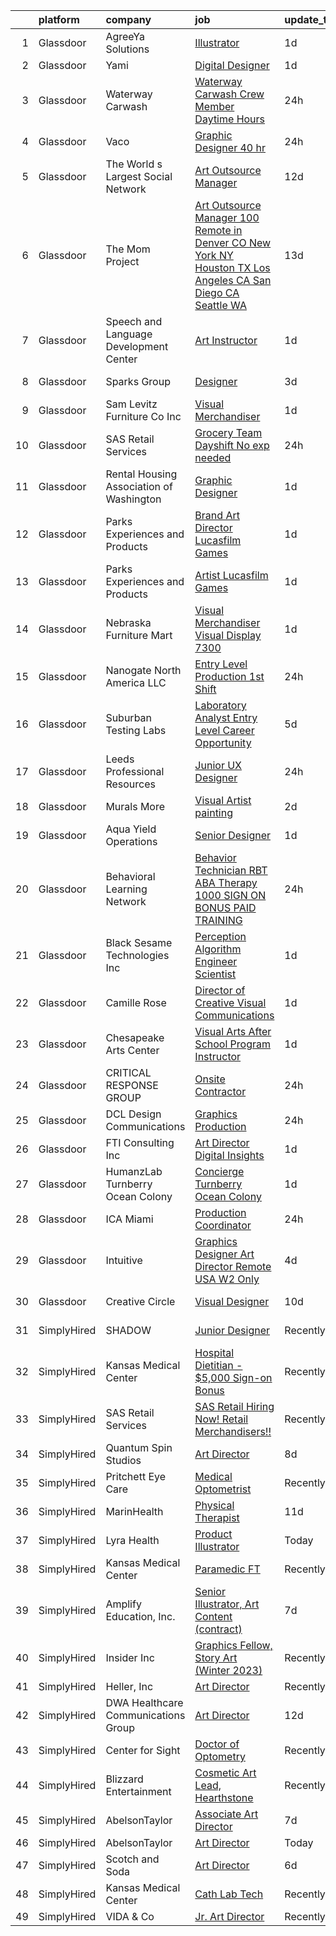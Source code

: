 

|    | platform    | company                                  | job                                                                                                                                                                                                                                                                                                                                                                                                                                                                                                                                                                                                                                                                                                                                                                                                                                                                                                                                                                                                                                                         | update_time   | location              |
|---:|:------------|:-----------------------------------------|:------------------------------------------------------------------------------------------------------------------------------------------------------------------------------------------------------------------------------------------------------------------------------------------------------------------------------------------------------------------------------------------------------------------------------------------------------------------------------------------------------------------------------------------------------------------------------------------------------------------------------------------------------------------------------------------------------------------------------------------------------------------------------------------------------------------------------------------------------------------------------------------------------------------------------------------------------------------------------------------------------------------------------------------------------------|:--------------|:----------------------|
|  1 | Glassdoor   | AgreeYa Solutions                        | [Illustrator](https://www.glassdoor.com/partner/jobListing.htm?pos=102&ao=1110586&s=58&guid=00000183a7002b5a87044b82b2d56899&src=GD_JOB_AD&t=SR&vt=w&ea=1&cs=1_79d4e205&cb=1664954150332&jobListingId=1008180878918&cpc=AC285F3A3ECA6BB0&jrtk=3-0-1gejg0b10jooq801-1gejg0b1jj45p800-e35b6ecd4d529db1--6NYlbfkN0Dwb_YIohz4zuU9-hizYTxpAJ9-qZQvsILXUPhgrrTAx3rzAG8rbA4JEAvZWnQch_oeOaQN4zGa_Gh8Wpg_rAKKACIV8DowmfGH4eZgSeozMs4befvqSwQzGi5F2RGlzAvbLyYtm95W_UKvqTkmp23CJuexJBGYgI5EKJ6qZwKgGvePfa-7W1TkFLEZNrWy8kj9-FnEvHSBvfenanQBFGaQlUjA_0fjP7plIMIMGsBZVlK77zAn7ZyYogMRB9vTmClpbHoLed0mcUwLYkWH6rGjO5LOGX1ZSpC673tEkhqDxQO0wJ4gYhLFnuiKqaga6Qw1Tw1UQvsEWTPohY1Cp-McOIBB07xnCxHJwLKhLuKNaDayD2fb-fyeSfkIivdUxZZCgnZgBYmsdlK4eSvNJhfsyX5Uh4MF0HMPIEBKMlpyKwzAlHfyMk-0NCdWBJLnjWy8R8G36N4o0TR2v2UtNBo1uuRPErEnSE0dlY59HGroonAoTaxVJB3t-H5Ry_7f9zVLTO2cJdBq22BkZB3Eg-mr)                                                                                                                                                                                      | 1d            | Remote                |
|  2 | Glassdoor   | Yami                                     | [Digital Designer](https://www.glassdoor.com/partner/jobListing.htm?pos=105&ao=1110586&s=58&guid=00000183a7002b5a87044b82b2d56899&src=GD_JOB_AD&t=SR&vt=w&ea=1&cs=1_2e6c0e37&cb=1664954150333&jobListingId=1008181019653&cpc=F7A2269C793D5877&jrtk=3-0-1gejg0b10jooq801-1gejg0b1jj45p800-4b7391dd8006dac6--6NYlbfkN0DsBOlmEAMqZtav1V1WKZO3RUElpafjggtWvxyDQ3xFSmyORkCOQyPRy8brDkQF-0tx-M_FaeGFTi5xPkXA6pP_llQ907OambRdmHN7rVS4lqoHDoH3T9hJpxZ4Yo4p270-LHduIFPvCR90ID65X1Ans2reBfMYIPmQhvUzvYw15zuBBZI0Kx1zAKTlY_5ChHyHPiww0muZb8xoY4esqxjM_onYds8FpVhdz1Vk8E9qsED2L6dCic6ydUJm6xzyb2dYaZZRnSKXAL4lIq2EjNOY5MKmR91J5SY7JoTdh_hCOXxKSWQc-KQXrzVr7nd1S5yUfZ5bDfc7uAuQfxykEvcgAZTq9Ggu51EGDyniq2GzJ8jYv3IeRBLAGWNchKok4rrBSikdZaZQqs8AA57YWz8lNVP8dVzhl4NcqKsWzmdEnVbKa68SVrPEgWw5iVBdGcQoC9oy7uRv9Juic1xjiY0tLVjnqD9ipNOUbSRzD3ZhI5RolrQksDjlUOV3I4MflLY%3D)                                                                                                                                                                                                   | 1d            | Brea, CA              |
|  3 | Glassdoor   | Waterway Carwash                         | [Waterway Carwash Crew Member  Daytime Hours ](https://www.glassdoor.com/partner/jobListing.htm?pos=108&ao=1110586&s=58&guid=00000183a7002b5a87044b82b2d56899&src=GD_JOB_AD&t=SR&vt=w&cs=1_85167613&cb=1664954150333&jobListingId=1008183745578&cpc=967BF0C4231BAF98&jrtk=3-0-1gejg0b10jooq801-1gejg0b1jj45p800-bb618072a759926f--6NYlbfkN0D8O-H_wUvDZzcT664clKWU_YBfYT-A9tKBwOCfBRnV__pX4_3soIAvnrjw08rD95XGY5E_lkz4UE1ad343ETC04b_BpXOtm0luB6fYqOyhUiPWXfPpSpLZ1KW7AXmkUQmAAemu96ah_bRELz_QT-LpsNrih_kk8pb-nDJYUCSqn9PA-cpN4i0GyfKk8M_PE98vafelXTaIGISVMMznM0jU5ePG7pNrXdSAOsreR8RgTrj3cFa0LBPim_PPRBxkUAglgWqvDLO3d20adHFDP0y60REtPYD5iByAxoArUIaMDxa5rdhflYPdEksCfhRenaKrJ7dWllNcfc2fUUg7Y9D7Ymp1CVXhloYh0fBOuYQ8wQwCfct6JKKu5z3BXzlJMe_pJDKsepLsu6OVWP_cfabHUqopGpSA_pJy32GhRjxwh7yM94gD2mL67ZD_t32KBrhQseAJTAs4n8hJdSKcaxoB6oh69oUqJlI%3D)                                                                                                                                                                                                            | 24h           | Northbrook, IL        |
|  4 | Glassdoor   | Vaco                                     | [Graphic Designer    40 hr ](https://www.glassdoor.com/partner/jobListing.htm?pos=130&ao=1110586&s=58&guid=00000183a7002b5a87044b82b2d56899&src=GD_JOB_AD&t=SR&vt=w&ea=1&cs=1_3bbc0900&cb=1664954150336&jobListingId=1008184066033&cpc=2CAED5C921A5F994&jrtk=3-0-1gejg0b10jooq801-1gejg0b1jj45p800-4af192ab81035207--6NYlbfkN0D_sybMACCpf9B-677oK5j6rPldVB6BlrVvFjO_o-GJZbzuF-qh4PxErFUqfUsv_6sVlvjtaYjoM6l2n7IsqygOB3r4uIpHt4O_UUVL1gpZ0LbgewzWFKJkj95HZaMhPdIedNu4t4SZvdjeCNlII-8wAjNHL2aFAz-JNdCFENFHEtwGSXa6_-zDgr3lBCXBCmGXQ3xLai7fkP0eXs7rFNoDNElO-Avt11WOD3oQBJu8IDnn2FWFSIrEtRNSzRRRLJcw7Vs0jv1hXcLcb6jWc0n2aWzn8dtV9XiWp-3f1VpqB8p2yoCTu4-Ekn_mQNBqIZpjOjCJZcVbuf4q5vMyp7_Sqonm9jeutJdB5cngKVns5Jx0uznffwUeHg5xcyB6x_nqeDV7RGZjj-OwsiY3nS9SOcW459nl7fQPw5Sn1X0sKHd8P47evVKkrIDGyjpatUUHWYqHk1UhIZmhJ_F59jrCGFcRRkY8frBol3aaXSgN0uXaEVnkVj4C1bgztwhf4IT1R13CegeDtyGdNadz_QoDxeFJB0j_kaw%3D)                                                                                                                                                         | 24h           | Dallas, TX            |
|  5 | Glassdoor   | The World s Largest Social Network       | [Art Outsource Manager](https://www.glassdoor.com/partner/jobListing.htm?pos=127&ao=1110586&s=58&guid=00000183a7002b5a87044b82b2d56899&src=GD_JOB_AD&t=SR&vt=w&ea=1&cs=1_101cd8fe&cb=1664954150336&jobListingId=1008157140311&cpc=3DB599BF2F4828F0&jrtk=3-0-1gejg0b10jooq801-1gejg0b1jj45p800-d03e199d145ad8b9--6NYlbfkN0DSgjPPcnEdvoK3uuxfISLALE6pB1FR7YSHOr_tSg5_QGIhoz_2VqUepdcKLBLI_zQiFb7Mv6_CEXorL3oFQhDVDWAiDZ-QImHVQTH0DVLl7qBju1ZJcfrr4Q-ATWVLdcBp1IHQAM1TQF2-HvBTWe7aYsFgLSEzseCzxKYWorXkufDCnvkavWD4WggHMLdTphyjAQjP-JSxNA4sifE3tq3wX6Ye12EDwXWAP4m6jiLqgIq9NtWF7OGSFH8RASAUQb6MmAXNU4lSiNIEdhAIE7uvbTZbLrNsc97ep_3ZMcES08zIzpU-wNWHaphWGH51g0cEd5kp4W7PZwXJbKPL-R__WHpCm54h-8QjEymBBKsNr7AThiYQDQzWq1Yijc1yl6Q-UlLFwialFBFB0-rutG6NTJEW6FEMICyY9V2ADFxWOq67NpiT3JBUoMj9r7Zo-nqI9hkO-iPgofHpbNf7etVstq914lWqmzLpjv-w-9sVSvdnATX9EXew6OoczXqQZrBV84xcRPF3492zwa0eFX9oJ-RFGUxd8ElTn-8seZkWFDvYFKoGcqFwzXYRWoJI2AXD14Mde2AzTTvJUr3YjJIp)                                                                                                            | 12d           | Los Angeles, CA       |
|  6 | Glassdoor   | The Mom Project                          | [Art Outsource Manager  100  Remote in Denver  CO  New York  NY  Houston  TX  Los Angeles  CA  San Diego  CA  Seattle  WA ](https://www.glassdoor.com/partner/jobListing.htm?pos=128&ao=1110586&s=58&guid=00000183a7002b5a87044b82b2d56899&src=GD_JOB_AD&t=SR&vt=w&cs=1_000d1d70&cb=1664954150336&jobListingId=1008154759961&cpc=155EB9D5185558AF&jrtk=3-0-1gejg0b10jooq801-1gejg0b1jj45p800-e6e668318fabcc62--6NYlbfkN0BDp_epf89aHDQhKpPegNJQ_ldQpEFZQsM9OcONMGxWx6pU56EKHF58QjVdAUvn2gWaJVqLoqMAP-x7yZwQD0nvns7KQSTJsTRj3Fv3UXm4Dl5XgqPlMHoWTtPYxfF67VMlZBjD5D1Gzr7VgnP7nreiJfRBHSViD-9GBHyB2r03knENyywlXn3hD43qLUwKhtE9SQu99sNFGkLbH7DWnDFUoCiXIvXkOi-xmR_kj2AEThYvjsZuH_-83L4bJWHnSN6X_WwI8HzOnGtV58CCh9afufkHM3ZnvGGmP9YxFzEktMdzD1nArVbVB6VLrR3OghhGHcBOxh6GS57wcO0w7x7JonFYnxE2yh2hZel2YIuvIpZqqyE0sOc-u25UjGv84nMjG7qbioZr3xE4KoeKcyXZNFobN1AaoGsldevVt6XxX2yelzpBY189fdjEt1R93G14zxURZ6xrHerExku5qNawmrCWfT6B3-oa0DgBeHwAuhOdMQO5IiJKgWQTxjp5BbmigxAZ3agO2HB5AY0H7SGoux65Vt0NMNxZLlW65AtiDTNIXk1tr3ka6AaTil0iwc1gm9qRoFKUkcDpUQ1jf2oa)             | 13d           | Seattle, WA           |
|  7 | Glassdoor   | Speech and Language Development Center   | [Art Instructor](https://www.glassdoor.com/partner/jobListing.htm?pos=107&ao=1110586&s=58&guid=00000183a7002b5a87044b82b2d56899&src=GD_JOB_AD&t=SR&vt=w&ea=1&cs=1_251430a4&cb=1664954150334&jobListingId=1008180928877&cpc=280AB1FAEDD8D536&jrtk=3-0-1gejg0b10jooq801-1gejg0b1jj45p800-2538dcd72cf4d6f4--6NYlbfkN0B_k-5zkCNvpKBluc6RKsa9VuwFrEzx0DAfA9Fze4pAIpzMpCGQBX_xkN_o_FSFaZEV1A5BBp0G_QLdWE8jWnslSs-qeblDg8iesHDzbZwvcYtTIduI5VGeaOrrogmORYurXMpwrcfl8qwaCd42rCxMSfD1DqA-t3DAMjtnG30yDTb--iR0XbmvLSoxF16UsJe4xz77wVhIM4C_aR5X_fIoHil7thpKXWLhDCKYLVhJA326gIVBPhXHIIviYyuTwgvkVttGVfxg5_204rmLUG5xM8_8bNCmBh_TRp8SX2cls4z-kSV9y7-tfOwXULQX6QgAs-UHGyqcSpFFU90SNJwzc1wdv-ZQP83Otk-3C9CFainCcji_Ix7iY_6RYN3DdXLcYOaR30rkV0Bnj3u28ZZRQ_mGCTNbI5tipw4mkgLOd2iTMnhzagAopyztjLYO51HyPaFsT1XPJDG-swee1hzbXu3jSpR-8C12VwqACNUA8Z1YO5adCh11cOTHCKrmLq4HkG_g2Qhwlw%3D%3D)                                                                                                                                                                                       | 1d            | Buena Park, CA        |
|  8 | Glassdoor   | Sparks Group                             | [Designer](https://www.glassdoor.com/partner/jobListing.htm?pos=129&ao=1110586&s=58&guid=00000183a7002b5a87044b82b2d56899&src=GD_JOB_AD&t=SR&vt=w&cs=1_5e5e1019&cb=1664954150336&jobListingId=1008176700829&cpc=3BA4CE39D5B5DEF5&jrtk=3-0-1gejg0b10jooq801-1gejg0b1jj45p800-2a328a2bc1d15114--6NYlbfkN0CVbIAoVGlVV0muHIzlWY31dYj5hrVkKa7qBWZ-hZn3g-zWnitpxah_RyLopvrEJPIrvXg-hEI1BGg7zg6I19nBs_lmMTdDDuQXfmt-Bmx99Zlzdv54l377MfIdp_I5pPHVDhQCRK9l7PJklK6NnwPNdLBS49_CKV4kWm_Zu31Q30jtx5WQZSmOX_A18ZSJlZb8Blkla247oDjuMU70VtWOvda0rZpDcuy9dhKJgpftfjbWqz6EfbD_a3N8k0HKKu8cElGKMaOlc4Iu6KIeAqutJdfB0s7jshBsUaUEpncog-o-7irvhsV1s5acM29FKGiUs4MrdnbgY7zMt54sKmzPjvgXWfJSmotsd86ApQSfaYNj61jTGKvWq9FxcoI91LdlmTHauYNvm7qFFv8s9qZAUfMe2FSlZMSFDdhkke-Wde9BNWKgVgJB7ZNXoTo2b54F4l2fAxwQDaECNChV0TxlvZ6pFw_x2mSvZbAFiYgOZlowSUACuckpqnEVs_D621I%3D)                                                                                                                                                                                                                | 3d            | Rockville, MD         |
|  9 | Glassdoor   | Sam Levitz Furniture Co   Inc            | [Visual Merchandiser](https://www.glassdoor.com/partner/jobListing.htm?pos=116&ao=1110586&s=58&guid=00000183a7002b5a87044b82b2d56899&src=GD_JOB_AD&t=SR&vt=w&ea=1&cs=1_675af2e2&cb=1664954150335&jobListingId=1008181198481&cpc=853DEF62E69EE75B&jrtk=3-0-1gejg0b10jooq801-1gejg0b1jj45p800-e06fe724596d3f65--6NYlbfkN0BfmdHG5iBO9177j2SqqLcAKdw40dwpJF-wOSher6MzB5H17Jjdyf_ABUNJuuXX5x_DxALN24EHhZIavY1HDfTGHY8GNDkFGe-Uw0K4T3DyIOnL-cO2UuPjge3ydjHQu9bhGqH3IetfO8t0sRKLyAAKkhU9pZ7UxZz6BD0KlnSlnMR2WwXVgdEUND4ilwrOE7GITzOi7QGeGbBAPZvlDy9JqIxt3p8_LQC7MAoWAyXvcZqIAkYJPjwxpjsp6R_8GjMG2D2n6qI_Z-L_7KmouT_kMNzj60-_5DWNoEbCLH6VD3QOTGD-XCtP2kljsEV4-kQ6wweKfqSojuw1oN2nIIkvWB78TD5js-O6NC7y2ivKhjl7M_ictm_up_AeEuDmdVAw1zHzZLSsNvL4e9v6JgB8IPmWBRYu1aKd1BB-n2FNBEgVEij-CGqM0btPsNAgLqMMGa6eUV4RlaRGxk6QZ0aQl7Nlrif5NETF2I8GQ7NtPIaJ2SlOGdBwbTrXcD2OLG68-vblaZ27xu8C-VPBgtp3)                                                                                                                                                                              | 1d            | Tucson, AZ            |
| 10 | Glassdoor   | SAS Retail Services                      | [Grocery Team   Dayshift   No exp needed ](https://www.glassdoor.com/partner/jobListing.htm?pos=117&ao=1110586&s=58&guid=00000183a7002b5a87044b82b2d56899&src=GD_JOB_AD&t=SR&vt=w&ea=1&cs=1_d9d2cd43&cb=1664954150335&jobListingId=1008183287796&cpc=5FEB1BEB8E14EF52&jrtk=3-0-1gejg0b10jooq801-1gejg0b1jj45p800-6d1e282242e39f5d--6NYlbfkN0CQzBVlL-_S2-4_8H9JZKVxYwIQBEeV1NOJ5l8B7VNgi-koBXaJvYecDTXJLDYToO2uCVtQQyyiWbrV1Ssk75KJCqKIlsfrr2zTFu7SbvBrjwKiUSfpAhWlsu9Tm6WB84_71VbLSnk1rZjd5M3yZmBsY-Dn9T2qjnu3ZscUqh0xpLu1xkcQ7IqSM_stKDicASNjFO3mKxX9v7V5CteI84Y6PtB10dZdplaNOm0T1lQGuD0HfEu3ESTxu_sndXeb3rrJgs6RkAZmJbTeW3FZx4DEAC7VY-0MXpfA4db4uAih2Onm09QjPJW4r8MyLlG3JGuNd8dIynwJJiDeSB79ZVXtzViwk-To4tBT381OZVztA2FNIu4dqvDMxT_DCgsGsRtEo84AkEno9NpsSsQZwq-PqeW6LPSdFgSNW-quPlF3Bi3csWOGPyvufG1hCg-w4lOXrRCamYaqiTzywheMsqLkAjD5Rwfxqbjaa3jqwNzHh9S8B5nY3jx0N3Bck7FQjb1F_0D2ifqvXw%3D%3D)                                                                                                                                                             | 24h           | Anchorage, AK         |
| 11 | Glassdoor   | Rental Housing Association of Washington | [Graphic Designer](https://www.glassdoor.com/partner/jobListing.htm?pos=120&ao=1110586&s=58&guid=00000183a7002b5a87044b82b2d56899&src=GD_JOB_AD&t=SR&vt=w&ea=1&cs=1_cf2f6ba0&cb=1664954150335&jobListingId=1008181648619&cpc=D69957E0862862E0&jrtk=3-0-1gejg0b10jooq801-1gejg0b1jj45p800-8c68881bf004abf2--6NYlbfkN0ATuzukLZvOA7Cxi5gGVTPK8s05ijijAIGQnHXs5Od0X7dJhkhquRt_3fZF5olvIKB0rAZzKK4aXdvC4AXgjBQS4J4Y6n5mMtCqKaxMVRVRYm5rfr-L3QXTFlg1UKQ4dZpg865y5t_WtM0fDx829Wsuo8abBLp8DC_0S_oh2_gd_Sr-1vXR9b_stqne3ZnPXfnHdN0OOeKkpXAP0GQGO7lts4N3VyZN-d_1jv_FKJJ9th4QAxWrSJ9hAbiz0TL2y_4Kcb_D9vHriqCFO5QfOO87bFGlr7CRU71bOPjijwHSgqAV6hx-a8DrZK772mo1fJxi9y_onbFTwETZ7sLItEmItDVC4Vr6Iz1xRczW9r9FzxXNUhTPhGeu9bHv0-xDYgrlQ3EsQbPBJxvutXi3Ed4R0yRKlp0_4PbEdnQLX4lTE9tTpcQZiluhjKhN04hDWbgYQrS854O3EGAQ8pFvxh0cnrygQM_JFvP2DE-UrxqRjCA8vqDwsKHFvijH0UobNpQ%3D)                                                                                                                                                                                                   | 1d            | Seattle, WA           |
| 12 | Glassdoor   | Parks  Experiences and Products          | [Brand Art Director   Lucasfilm Games](https://www.glassdoor.com/partner/jobListing.htm?pos=122&ao=1110586&s=58&guid=00000183a7002b5a87044b82b2d56899&src=GD_JOB_AD&t=SR&vt=w&cs=1_0d74d623&cb=1664954150335&jobListingId=1008180960629&cpc=6FC5BA77C9A4CD78&jrtk=3-0-1gejg0b10jooq801-1gejg0b1jj45p800-94210b0176ea65ea--6NYlbfkN0DAFTyt7pbDCC2JPO79CSdi1dIb81yjczP5qsKcZIxgiYm3-7g-689UDqHItQTwke_FOC78hZzTQ49SC95FYyhy3YujIzfh6zMUg6uPLjEKLKRt3JCI4_VhaAFKjbF_XadHp_UL-Er60i_98fWCQYXbN-sXvcqVWn-W6LkNcwdsZnJUfK0Vc05tEvMrQJ23Z8nHomPp29WvXLOwkMyZAeLxT1gPAzQIJod64NgLDjK8ub-N-NMzcAyc1PO-7n1RKY4P9OyNzuDwL_hjsy1zhxvvMIMQRxe_CDlogk1SX-PTFln9HEwUgId5dmQPLMzlxKXUb6emYhynA95jstnY7Mmp_KO2Q5DRrr4nLcfa-FocWT6dx_Na_HRReB_KgEbwZ0F-jB-mjrXb21iINqqWATWcf0CJEHVLgTc-RzApzv_WQ-EgQE4ebc44N0E6QJUgZz8%3D)                                                                                                                                                                                                                                                    | 1d            | San Francisco, CA     |
| 13 | Glassdoor   | Parks  Experiences and Products          | [Artist   Lucasfilm Games](https://www.glassdoor.com/partner/jobListing.htm?pos=113&ao=1110586&s=58&guid=00000183a7002b5a87044b82b2d56899&src=GD_JOB_AD&t=SR&vt=w&cs=1_3cb02f01&cb=1664954150334&jobListingId=1008180960646&cpc=B076152010A3B66C&jrtk=3-0-1gejg0b10jooq801-1gejg0b1jj45p800-e11f1ed30fb44ca6--6NYlbfkN0DAFTyt7pbDCC2JPO79CSdi1dIb81yjczP5qsKcZIxgiYm3-7g-689UDqHItQTwke_FOC78hZzTQ3eLrsOOlyjEf2KPkrAMz9zrpXRW3JmALDi775DbfbPlX-_b8NEx1nApjQM3timl_y6T4wQJpLNg1oDKKHL2y_9RiB6gOSqcqN8C3IDTXsY2FjXZtKCadZcpy5WqJ4kNFjlCNtc9BNXznlwz2qL15ioSu_58rO0bULWpUmSkdmEsH3_NKYQEiZwsXkIs2NHIXO5zK9CHGd_En-6SV1ZG9t4WYdN4i8LU3bRojg_7Xpy1rxMfpvUiVDFmtq13VfMPSn1i-Ihy5vWfS5bF5XT5TA11BLJUb9fxccU2uUEdHuuMkRntBOLfvqxMgZ8A_nWLADR7uVQMxSUU6YCxwYYS7-ASsjcX-qISmjOinmH3pidAuODfSbH_1eI%3D)                                                                                                                                                                                                                                                                | 1d            | San Francisco, CA     |
| 14 | Glassdoor   | Nebraska Furniture Mart                  | [Visual Merchandiser   Visual Display 7300](https://www.glassdoor.com/partner/jobListing.htm?pos=110&ao=1110586&s=58&guid=00000183a7002b5a87044b82b2d56899&src=GD_JOB_AD&t=SR&vt=w&cs=1_773dafab&cb=1664954150334&jobListingId=1008181761736&cpc=C19BE7EA145E205E&jrtk=3-0-1gejg0b10jooq801-1gejg0b1jj45p800-d153a7cfe9e838d3--6NYlbfkN0Bx2LbAMGaa1rfOK_nDgFH7iPSITMHVlgswTeCEeQLKjCuu1dnVq54j81YJZ91nc3KiPxUG4F3hB3TVGpGTdXPyZe7cS9nvvXXOu7Qs3l5UdNuOHlwJoOeAPD8cK5V_TiDtocvCxpwcVcOf9sjgH6qHplHnz1SFCE756VBF71x3f083dD4XME76MvlyKywY9FZuDerj0CGzVzmGHZoZ9embHn1d3_i3SEIy-7X_1wMU2QA0VLPYN07rmp-aCoFRUVGjLgOVjk-9Jl9yOSra2f4bMtdXYYHii6mPmI4w2ZIudIl2o_p4hPBfFXJm0Vw0QvbZlJ9UoIju968IMrRzW6-rJ4r9Z_r_bMs_J7-GNRt6IVtTX4aCJQX0gVMiborbaLAEzqwZA_Hy2ghomG6RWGZLeLQ8Nf0VTiQxTL6kKNfaEVx9aMhAk4SuLjZI5tgogutu8tAtW4CJp1DKdPmHvzeQxN5n0tSkXc1YkDcfLrHwDwS7QL8Q4-avSHLDxdhFJ0n7gd_cmBvPU65JD4014lo7umLCTjslBve7rElemHJEJGI2RYM4p0AXCx8zxQk4JaUfOlk_Eicl-3FPpwj2622gLxU-yxG_2_7st53HRmQ127fKLqMnDGMr7ezR-GSjjLUK0Pd6sHmdZ0Xb_KhAK5bJtCtP6dL5zE5Cw2sverr6ag%3D%3D) | 1d            | The Colony, TX        |
| 15 | Glassdoor   | Nanogate North America LLC               | [Entry Level Production   1st Shift](https://www.glassdoor.com/partner/jobListing.htm?pos=115&ao=1110586&s=58&guid=00000183a7002b5a87044b82b2d56899&src=GD_JOB_AD&t=SR&vt=w&ea=1&cs=1_f6dd8b25&cb=1664954150335&jobListingId=1008183356145&cpc=9FFE37255B2C047E&jrtk=3-0-1gejg0b10jooq801-1gejg0b1jj45p800-286c91b2cf5ae9b9--6NYlbfkN0BwIMsM1NEqR2DyhFV6540jt-sq14jq8YHnYvzZWPBA2nh6zoLCHsLRsOBY73WU3ToURWknJxaKSqQqeKmcEpF4wmphhYxZNxZ1ZvoWrOyPF98CAA5GgwjugOW3QQgkDU59sRsXmkbeO4gcBibStrmHeDVUGM7S7CeZdr96oE5iapmJNy95r_ctP1jV_pfNGsk3nNFx-mzm9-dnLH133BCXBibfBNsRlIf53O9lPvNcWhKg6YY7dToA2TMYIV7Rn_BJWmabTAlhiF6TLFxzjRvr0FD0hJVTLNNkEV1BsNXbpbYXJS9Xdw_KgXsjMdpt6UshPXUBHiSYRb80hSxfU-m33RuznkOeciHPJnYQ2RAeZ2QnBBXp7KmKdkZQwaxl-bwaKLTe5sa4JA5rU1QczkHKZKphid0VDO44qe9fRSQH8gNrZAhkgRY8QXoGEpznQECIZoBbhewHyHs5WbD0fwRwH4y4Zynn-oh2eA0s_esspYABbV2loqgZC2vEzUljfF8iGj23ZL-Uo1UOJXynoQPt)                                                                                                                                                               | 24h           | Mansfield, OH         |
| 16 | Glassdoor   | Suburban Testing Labs                    | [Laboratory Analyst   Entry Level Career Opportunity](https://www.glassdoor.com/partner/jobListing.htm?pos=126&ao=1110586&s=58&guid=00000183a7002b5a87044b82b2d56899&src=GD_JOB_AD&t=SR&vt=w&ea=1&cs=1_383a396f&cb=1664954150336&jobListingId=1008171676252&cpc=2CAED5C921A5F994&jrtk=3-0-1gejg0b10jooq801-1gejg0b1jj45p800-f2d3a2ca1faafd3d--6NYlbfkN0DQa2iCKBEcekKxZTp8N_rFTEuIwXPO289O3Mn1_mh83UDSW49dBo4ktwilqIkGbi5SexWnBsUobVCFa0Z8o8_6fNLYJJq1bTZ031kG0Wu9hYD7z9SQTsTZf8mRO34VhkcR8pXOex2QN5Ild1NYd_52EjwXGnYA-Qc9e0xePAoLJiYPlTjWvIbGV_Q6eF6uPYRrQ2BUVZJTWZQ36mlbSum-iKg15_VY2U3mVymL9b-gPMVoRHV6rZSmaFLq42Xplu-h5llCQJqZepNd8bNJehNHo9CEt9N85BOnTyKglgCWz6kExKedcYGVs94dDE9DhYTAM7WDfe9lWUlnN_2c9cD69SuJbpp_BuXxh2Z7fbwpoOMk_pbOM9PUCD-D0OYdHnYMFxpJyWEtol8Rgn8IL0E0cwa_bWftTS-eStmweFSk2oZGAr2c0uWtSmSkT-DR8fItm4cwYr7dXswRZxXLai8Skhxp9hzOvJQwSwTx8cdBjciHPocrZY_TlazaHrR4ZF4p0jcdM4jf4YaM446UVfYKHxm001V1ie4Fo-DHZssCvA%3D%3D)                                                                                                                  | 5d            | Reading, PA           |
| 17 | Glassdoor   | Leeds Professional Resources             | [Junior UX Designer](https://www.glassdoor.com/partner/jobListing.htm?pos=111&ao=1110586&s=58&guid=00000183a7002b5a87044b82b2d56899&src=GD_JOB_AD&t=SR&vt=w&ea=1&cs=1_16004e07&cb=1664954150334&jobListingId=1008183368915&cpc=C891152315FA1AD8&jrtk=3-0-1gejg0b10jooq801-1gejg0b1jj45p800-0564f487d94262f5--6NYlbfkN0CLOCZTCChuiihVjlIkYrxs7DSyKBCTKtCFQmuoXzF4l_jhy5rhXOPYk9JiMIL8flmTacUQGa091zqZXcWus9YjZArZ-VRnM6d8VPkLX-nbux_QrsG8QHKa0wFoptSDh-r_Xvp6UnrPgUHn1JQxxkByWq-DRmPtp6PSUFx03KiRkL736groec_8gW_39cHV-fw_HXo1M82-L0FNTVwo73XDwYI1_1fI16w58_uHT2B_gdenFb6XoK5qFmwHPhhAoG7o7JrgtRNX1cR2p8u_Ll5y0tvCjNnwwbpLT72WCQfbho2uXrg3yFRejEaPXZrhsbfv5J2gVdtURRf2872YcEVZ0JnNZs8dOHXDng_eA3-F-zYuH3g-X0Nru36GzIUUTNsZ3VYUAmKZiqYDjA5anySoa2m3U3OaSkNA0qeo1Ar_vizkgtxNwtmeXBJ9HrX-HXwEEAsm6yX0goGzVP_1dNejOQbzmkCUsHToGAQhttT0ognp3Vb6bhCmnWKGobNCZyPQu-ouWyy9Vg%3D%3D)                                                                                                                                                                                   | 24h           | Remote                |
| 18 | Glassdoor   | Murals   More                            | [Visual Artist   painting](https://www.glassdoor.com/partner/jobListing.htm?pos=101&ao=1110586&s=58&guid=00000183a7002b5a87044b82b2d56899&src=GD_JOB_AD&t=SR&vt=w&ea=1&cs=1_cfb88e99&cb=1664954150332&jobListingId=1008178348702&cpc=7A5E4CF14E685A14&jrtk=3-0-1gejg0b10jooq801-1gejg0b1jj45p800-fdb6ce47a02fa5e3--6NYlbfkN0DZZww-p_mr8GWlqIRBY21Wjl_Fk3kglyx5_HcxykVqweB2ttl0zRuXFqVjXXkTE_48WpqFPUesI3OGSf1GxWnrG0VhDdPFNs0K2f5vIJcDe8t9W4MBbofZzq9wjyuTLzAIYDk1etr3uj8CJz0hKqXzbL_-BjvOzipJJpgDFdDwgC4-g0XV6kdR9ks4O46uzv0LmFvvp3SWAgYlnQ-m4tFcBfxXLP9Y-LLy9_J6-5L1xoDfAlfDeuNDNIdqyjBhRDXJk06K2371sX0nUBEDxVCWLdYWFqrYSyARPQcyGSKaQePf5RHBi4LrZyDc_3oJJFVGaulEEKfeJHkyIa8SDKLF32hnORED9g0sC53SR6t0oHkBdprlbuQTxgHaBonp6DWzEgmmWL0ef0lg62iWxEkzqJUVOlsKpjXBZmmHiYBwhM_rkg4AQe_A_4zI_l6-ShlYl_yDl0-k4VFB_3XkBhJIQNmpmMzzE2OGhi9Cq-VwFjJjw9kcoWurNHGrhvuz8oC_AeYjAK5m9v-xedUyBxLR)                                                                                                                                                                         | 2d            | Franklin, TN          |
| 19 | Glassdoor   | Aqua Yield Operations                    | [Senior Designer](https://www.glassdoor.com/partner/jobListing.htm?pos=109&ao=1110586&s=58&guid=00000183a7002b5a87044b82b2d56899&src=GD_JOB_AD&t=SR&vt=w&ea=1&cs=1_52dcb108&cb=1664954150334&jobListingId=1008181670528&cpc=9952A63AB06E78AD&jrtk=3-0-1gejg0b10jooq801-1gejg0b1jj45p800-0cbaba11ee9adf4c--6NYlbfkN0CB1tmP7rfbaHtYFmPjg1Xv8BJr6DUbyz0HQmM4H563Au2nNjYN4Az1S2OuOnLz1IPr6IljD2XZVQJ0Gej4nL57HASMQlqJ8KPeLWnpSgi1pF3V10lYqI9xzoHeKRFgaJmm7dXanZpIs6iVYO3oU8oZc8IEfA9fwmBi_svJhEZbugvbRsy9ziKDHYxixE-84UxL6OjJmFaWryYuDIZlW9DCMHJNLwwYtH-G7IfpfylA4axL0BPTe1owgaEKlV3q8T0PX-6zrsTGturyoJzGAA8iNip932GH_D8q3pEzS7I--swlpe7rNiPHIBXYB95aVo0TwsuYzB6gGoOHKvk9vguz23rqqtkZkSLOY-rKUr4jLPMmxHW4ZLQCcJcROgBPDZZW4VRXVJC1BSV0QjEeyDrXN5ZddQUf6EeXa3hOqGLQb9ulL6eo9Nk6d_oAQgwZMndFMnZuzC0N4i1UnCklcgddGQHXY27jVZy3FsreqpFrVtWTFLZAJKWURL04m-tIsSmmz4BE13Igqg%3D%3D)                                                                                                                                                                                      | 1d            | Remote                |
| 20 | Glassdoor   | Behavioral Learning Network              | [Behavior Technician  RBT  ABA Therapy   1000 SIGN ON BONUS   PAID TRAINING ](https://www.glassdoor.com/partner/jobListing.htm?pos=125&ao=1110586&s=58&guid=00000183a7002b5a87044b82b2d56899&src=GD_JOB_AD&t=SR&vt=w&ea=1&cs=1_965b065c&cb=1664954150336&jobListingId=1008183637663&cpc=AC285F3A3ECA6BB0&jrtk=3-0-1gejg0b10jooq801-1gejg0b1jj45p800-a6d24def7c4f9b6c--6NYlbfkN0BQE6IUdLmxdSVmjvaFdChP9HkhqHO4gApQsSJh6jhwFrMbz0tUdZ_ID4Std710oe55PXdDi__kznzYQ-Tq1YDlTml72UeCxxWgWgFy7QwvwT-ilGGmOyKMV2vByFS2ec4OfKmbPyD4FB2lDty9y3jzN8X4l_k8dI5wGg1G0xkFtbvwUCAPDI79WifmKxO4vlbjEnrKHZs3sarg1RzH9jErTbK2YOlVwzPQQawVjMDuFyCOO8XrHCnw_ASDtKxfSAGdjbmTMZfL57Jx7yh9dO7D23eFzETIbXtW426gjF5Uf8Y80jbcpnxs2jvAU0bh8XPqSKPK5QAAfHc7B3t2e--byqL9M-cgNaGixOTQqIo0pf7o9SXE8IJ3cqCvHomNX5J02gEj-b4YlWb5O7StYfQFidPAgO35qE2bTcpaUrLlx8e6CqbvbIdj8TBr3OlwpNm_xgVhDtSB0zxSDUN9fW3pigSCSvQe31SlUyyxPjkaZwv8b70QTRnEOcF6VPIvSzE9nThkUi7PBQ%3D%3D)                                                                                                                          | 24h           | Los Angeles, CA       |
| 21 | Glassdoor   | Black Sesame Technologies Inc            | [Perception Algorithm Engineer Scientist](https://www.glassdoor.com/partner/jobListing.htm?pos=112&ao=1110586&s=58&guid=00000183a7002b5a87044b82b2d56899&src=GD_JOB_AD&t=SR&vt=w&ea=1&cs=1_21734f8a&cb=1664954150334&jobListingId=1008181193854&cpc=8A48E7D5890B96AC&jrtk=3-0-1gejg0b10jooq801-1gejg0b1jj45p800-c48d80cdc6fd690e--6NYlbfkN0C1y6JstYOqKQSjlTzRNpLqbqc-mamcipwBCr4Y7LMyivqJSsuwMZY2XYV4pxhCWUk-8WgiPOR-Lph0VOJs4o5LYKT7Xj6a_3z3PhtxE-zV6yBgSpvvmn4laDG6fQ-VSjr7fdcmfDK7wxJsM-wHMfjClhJMVLtk_ENq34gmpuT2llMz6aYodCx05txGDgsSQPrkC3OaEbxbkOXtoBgkFv4VGkQen3jfUdO9xcjf-nsgErwAFH9oIxuXJYBBw9mIhFMcTL7Y18NAMxGWGijWPyGgucmZ3IbiWepxKWBRvI9d-5KkCgTQ6aNKwYACPB0izKdOOUSsibC62fE2saGPnm8tl7idwXlHhwaWKXLpqZaFsZQUuBn-U5mK5sr83z1zpfG7SO-IilCfjV3nlr4wksUHFmlDVmzMHhAFwaGEZmjVgUegghmNXBq-RbPEu0eiGHcpoqc9rBMjw3w9rIh-QlG1UEqOytXAoQKlz_PFPG5VuorAkgzrv_tmrYSeelxajT3TwrZtSJKxCVfaFL7qnkTi)                                                                                                                                                          | 1d            | San Jose, CA          |
| 22 | Glassdoor   | Camille Rose                             | [Director of Creative   Visual Communications](https://www.glassdoor.com/partner/jobListing.htm?pos=104&ao=1110586&s=58&guid=00000183a7002b5a87044b82b2d56899&src=GD_JOB_AD&t=SR&vt=w&ea=1&cs=1_3c753e7a&cb=1664954150333&jobListingId=1008181054942&cpc=10100C7693495614&jrtk=3-0-1gejg0b10jooq801-1gejg0b1jj45p800-5240fc91639b4ff1--6NYlbfkN0DWtRa9NJfjQIs4MWRRqD4F41esfMsK79cV24t80VXfzZP82w7_mK_PvqqRuQEpcq3cBV3rsa_szYEVOKzo9Ul-pFME4yrX-I9QD9gic2tG0UTb82Eh_O7LD3OeuO4phJRgIGuDlOB6eooR0AisLE0AC3PpC6tflgyle3J2nsel4I5JVReugknZJuift-pBxr_bpxksgAQBHyLKkM-C6YZILJjK-5RoaiUpGqjS5E6jkW8De2qjyiYSV8Y5F3YtPAHElU0iXPTNPDs1d9NiLqT_Ud4p30gG-5YYVLi2V8VxmUFZqVYc0VRfiHRUPuN82DsIudN0fsrLSWByfjVFzwH9lnXnsklCY4OOvUZnXPwpI8kmcCCAb2eqZkj4zA8XkLuXtLfe-n53k7KGuO64JVLjP7BoSrDIqQonsnec8-oDRZtfcjDxtL9GyDNwHoKkaiJuCgNhJXl11K98SGdFl2XT-w3VuvcN_ycX2SoEGAsgB0I_hIxQ5WOiYjbNM5oBoK6xaFaRu0A3Uu57KMgxuqfc)                                                                                                                                                     | 1d            | Fort Valley, GA       |
| 23 | Glassdoor   | Chesapeake Arts Center                   | [Visual Arts After School Program Instructor](https://www.glassdoor.com/partner/jobListing.htm?pos=106&ao=1110586&s=58&guid=00000183a7002b5a87044b82b2d56899&src=GD_JOB_AD&t=SR&vt=w&ea=1&cs=1_3bae98d7&cb=1664954150333&jobListingId=1008181194465&cpc=5C70DC7FEE0D01B1&jrtk=3-0-1gejg0b10jooq801-1gejg0b1jj45p800-6062618419c71790--6NYlbfkN0DZZww-p_mr8GWlqIRBY21Wjl_Fk3kglyx5_HcxykVqweB2ttl0zRuXBKNRK5NuqinZplKT0BDhc5GEqi5vMlpbb3B6PKdj7tjFvlwrdp1gfjr6zcAB5xyuAfkV3s8VzTpWffxSuwZf0J8dZJjwaOpZN2zaWpNwyxlgNeojasA1sBOFnNmcPdfezQ6rK-pUTq5BsUqaaNi-QgozDd9IC_FFX3wjWqmPl7O9cxD93A-zVpswyuOHnu_vkqTFnIdush4bElE793EfpxEjBN4u9yvyafV4ndeZFUdG8bVrD49TrCsaXSuLjezDaqopMmwuNP1vaj1Ul0P5K-lz2hq9ypZHyo2kEVyRCv9DB1Gw1GJXoseqdHuDavVj1oHN4wohsWw3MEc5ABUsWVGBnZTHlwHsCpvaffZwnmIVW98-8pFT65IVUvjHmttwYq1Cu8j8OEhC6jJ7Pb0xZmWqrwXqnS03UyVzD57CoHeRLqWFdORTfVny9s-MmT7H7hMmG-8ztMiwzHvpw9Y2xnbGkoyW4vF2Imjyvbxh9ZPQGtiFWr73oQ%3D%3D)                                                                                                                          | 1d            | Brooklyn, MD          |
| 24 | Glassdoor   | CRITICAL RESPONSE GROUP                  | [Onsite Contractor](https://www.glassdoor.com/partner/jobListing.htm?pos=121&ao=1110586&s=58&guid=00000183a7002b5a87044b82b2d56899&src=GD_JOB_AD&t=SR&vt=w&ea=1&cs=1_efeee5f9&cb=1664954150335&jobListingId=1008183173800&cpc=75B6770C194DCF89&jrtk=3-0-1gejg0b10jooq801-1gejg0b1jj45p800-1a2e9f1c27eba928--6NYlbfkN0C2ruSLbldHgJRxGqX58M4ekFWuaOJ1Xy3nZgzYPyc2K1yO5t6hN_YoNKeXcgeq3ppXAP0oHk464d4tFfYwr87J9ZzwqKo79Ldu5vggVXR4PEgA6CRbvkt5SIHSK65Kc7KnpRPeIXOpBCODIcOk1qfPVI_mKXK7LF-i7rwysV3DePKOWHwWayXgjOa3pbP1IU2xW7WJ97YHFFoArjw6mzWtTHZUDRZBSr9TB-Loyu9xgQRpWwGnjLzSMnEbRVP_gKtXS3cLp3Vt67jN-Aj9KgHSnSz60a1sqm2M0rImwSE-453jAJJz2zANJBPIg-tucxE4dYrI8tWwOdjZG0lQK0WYJrDIXrm0ZQ9gGHJmXkRZqWEEMmzQeFaTqlW2CcU0wvr-Fjc9il73uZoehASoqJVWiSz0HW8K2mu6IxrItMUv7F4AEf69MAC7LFFRpy1yyXB-tqfiQUpYTyie8FjSapkX-RMAo5B-eM3MXRd_TpDsz8ZoTrtMyoRacCw7i9dELa5gIsZNAXYRDg%3D%3D)                                                                                                                                                                                    | 24h           | Lansing, MI           |
| 25 | Glassdoor   | DCL Design Communications                | [Graphics Production](https://www.glassdoor.com/partner/jobListing.htm?pos=103&ao=1110586&s=58&guid=00000183a7002b5a87044b82b2d56899&src=GD_JOB_AD&t=SR&vt=w&ea=1&cs=1_76c3b3f6&cb=1664954150333&jobListingId=1008183240969&cpc=E9BC9687A0F03B80&jrtk=3-0-1gejg0b10jooq801-1gejg0b1jj45p800-5c6c4ffef85db316--6NYlbfkN0DTJfiCX-wsekYgE-joqft5JvAR6Ld_irvu6I3b77_Um2Lx7sQux7mPgV1rqWfShh6CCspS6FWAx3Pe-LVi0pyHl-rezbUbA7USq_uUjjR2PX3IsAasPDP1KxWLvCBxSHmSWgLdNb-F1hcQnNyt35vgFUJCYwGbxSgGwkkYCAwenZzX0GJSqOUrRo8Nh7lIrtRriMTd3Yut0ECskg28hnWmpz5d0_QjVizZA-nD6v2P087mYeDMXTGoRJlOMz_72dRX2tUIKDYfi-_yMsW4f4eDlWuvPoLxISU6ZvJm3ejAz1uLXIO79G8v25oL9hh5I2fbq2EWYqfOz0t3p4msMCgzPh2ktmn99oquEuwvWMt2_vE126wf9571jDxkUGwouhrUD3leCR38mWa5DygN5PtkwCICi5ELlwUrpwvNBc20vZxFZrcJJXha372_Bg-fVfS-2wfcLe7FFA6Ay3cxwwrEuWLS2YzCZmHbAmm3HwkkeV9Ywia6Jvh9ijc60xQwGaWTblHU8wI5cA%3D%3D)                                                                                                                                                                                  | 24h           | Orlando, FL           |
| 26 | Glassdoor   | FTI Consulting  Inc                      | [Art Director  Digital   Insights](https://www.glassdoor.com/partner/jobListing.htm?pos=114&ao=1110586&s=58&guid=00000183a7002b5a87044b82b2d56899&src=GD_JOB_AD&t=SR&vt=w&cs=1_bfe860e4&cb=1664954150334&jobListingId=1008182224453&cpc=FB7E4A1762AE5BEC&jrtk=3-0-1gejg0b10jooq801-1gejg0b1jj45p800-9b709d0ed5fc5a55--6NYlbfkN0Cg7HZUmJnRV4dKO0I4YgUBnE_R5BIjwxrqoegT7KJNQdExlbPfp0S1dgOxQaxuqsKQUls2ez65sgAWRER_jqwFU2TDqnJLlHEdEK_Z9YsOJ5JjxZXJh2YfEQ18gG3d7k9WfhW8bAAiJQgAPHrrLFpVOWiH5aosObWJN7AMydoV1yzkD79esE3XZzLXzz95FZaub2MHxvuiSqF94tjvMS7m4erRGm9DJD0b7uZsxGk2u2pTa7oSH0hUneLlBVwwGC8Kbj0-ajYJDbLjqqVKeBTIDA0mprdgL7xYv_DFPpowkeElj_AvOuYCB2AhdsEElpgkgG5pBJ2YYRh1XpUP9J_DASJyz0v-164w4ESrnI1PnezKdFLtbcK44byEQ0pB-pSEm0E2w6LvrGeBSXMETa1TnJV6qxnzOSp3O9he-DEhw5G3nrvMKvG5hg44wcw0GaRW0D92tV_wlBy2dqLqZAmsDIoWIe7l7RuWEjfWGWiVLVu5WRQqhdLrXTvj1I9j6Bk-OtlzR-RM7LqNaYfbjy9xmxVJ7EEUoIWLBAHiOykAAAWKYrQXRObccsRen2vCXqY%3D)                                                                                                                        | 1d            | New York, NY          |
| 27 | Glassdoor   | HumanzLab   Turnberry Ocean Colony       | [Concierge   Turnberry Ocean Colony](https://www.glassdoor.com/partner/jobListing.htm?pos=124&ao=1110586&s=58&guid=00000183a7002b5a87044b82b2d56899&src=GD_JOB_AD&t=SR&vt=w&ea=1&cs=1_f94cd5ff&cb=1664954150336&jobListingId=1008180468172&cpc=FA84DF7EA1EC2398&jrtk=3-0-1gejg0b10jooq801-1gejg0b1jj45p800-6433439bff32ce02--6NYlbfkN0Bg_cuZF-uP2whENcgyZN3YqYKPjTfSBUtp3pzQtXb5Qk6lpoVn8Y0euHb2AjseaK_9Gft2WmF3zFiIRw4EujlNW5e9pZDb0m1FjDmigrEPS8T_ZpaqH4iV-OKdlSj-E09tBxsr43ZJ9nlOVXljRIz_-LAw4Wc-FF5amh5fUYA3kfZ_XNvUqPII0cxWvsFltJ3wuxy8hKhCvGTcssLITP1SleESik0ChLwMS2TWlkfWhHAecH96WF9c5vfc-u9HM2rn3CfcBDJS4uKxEuj6cTZel_4Gzdynn7P6rRYCCb3jzldM3cS2okb2d-IX9KFz5k_KskSjp75j9eMboOR64IKIzgqyTsY_1Jv86jOBdVDuwc0nn-z_SJ0FC0VUKDK8OgIfsNV0wZ4YjL3hWAj2JRGF9INMbf1QNA1pKSBVcCi9tx9dpYsMY6ShXMTAkjjQPovD7eyrjg0shpVuMjoinXnUiZJAxcCyIUfOEnREFREgUkH7WySghfELgc0W425werrsdzhSnx14ezB0nXPdJ-IT)                                                                                                                                                               | 1d            | Sunny Isles Beach, FL |
| 28 | Glassdoor   | ICA Miami                                | [Production Coordinator](https://www.glassdoor.com/partner/jobListing.htm?pos=119&ao=1110586&s=58&guid=00000183a7002b5a87044b82b2d56899&src=GD_JOB_AD&t=SR&vt=w&ea=1&cs=1_516064f6&cb=1664954150335&jobListingId=1008183209085&cpc=A65DF3A704A48F9B&jrtk=3-0-1gejg0b10jooq801-1gejg0b1jj45p800-f851348b1798dc36--6NYlbfkN0D788tVLZnHYB2JKTLmCXo4PydfvtZKcdbYx6lxKaz3IrhQhSRY3fRDHKT56c9iysAN-occo5WTR9wovP0w-dF63xNGXyGot9Uo8Spq-2z9JMVc2r33f7Pdsn5pQujIE0zn4fIVcChbwHrAgAX-Wxy9HXnTnYIZfkVZIoW0NQO1sLM34flHdzc1z9k4UK3QwL__B34gU2sIjgW1WVwIhMLkT-KlqRm_wWv_OWe3IQpz09-vIq0xJPM1o7o3qkXpPmlgmmNjs1LLBaJNu196GTEaLpHbvHlZ9CKrb_p1aBu41bNx6tiURo3SP-yzns_36nEjWH6GjRVVlzMm7F9ekjUKJIMYR3kmUrKqjLsMTLkSepl_SgjgD4Bo0-r2UmAN5nIB3Ly0IcRDOSNfPJN5UeXhYgQYFqHXD0bFmvs3oeh0GVoOj32DqdU9A0xQd1k1GoJptY-vse2gOz7atM5vgoL5YgorkGH-IRj2WWbwy4gY3RUkauqPMDe1pFWr-jW0OqWlJOYAdcSgyA%3D%3D)                                                                                                                                                                               | 24h           | Miami, FL             |
| 29 | Glassdoor   | Intuitive                                | [Graphics Designer Art Director  Remote USA    W2 Only](https://www.glassdoor.com/partner/jobListing.htm?pos=118&ao=1110586&s=58&guid=00000183a7002b5a87044b82b2d56899&src=GD_JOB_AD&t=SR&vt=w&ea=1&cs=1_c3dd038d&cb=1664954150335&jobListingId=1008173861012&cpc=2CAED5C921A5F994&jrtk=3-0-1gejg0b10jooq801-1gejg0b1jj45p800-f17c6aa5824dde0b--6NYlbfkN0Da55cD5SyBLpPH7k1CrVrulUOH2z8rmQzTVue5eMZiIWMOESjNKa5vE6wb6xy703nwGuRHDZ4pkYVhmGWulhOxf8RHJ_CABbi11tTY_bVepBxblaC3qwFE1ZdkP15dO1n8Z5LHJkWGzggoAYgYHHsmdEPPUEuvhw-Tg6PLPbBLFcBrBnKz8qPfUNVAk5o0va0XHCZZTLpky_REomwt6aFTPXgS12iFhOWWF5sn_Dr0ds8GiaGMVpxXTH6HriWUTUcUBAS3MqJy63NdE64QsmPFNmkEn4zeFdVLC6MwGnDDpVdqhXrWTVF4P3BFNdfeY7F6frNETdna_fngtXY8aVVAKDzTYlPUtTSoNwmRf_VuQG_mXtc7xU1lDp5d8rYm1YPkHwlX_RmWS6aY8IKVa1g2J9UTb1lf4qD3dNQc4KaJ_5UJqS4TqJm4Snij1kM6EXjl5O1CwOCNm_pgZL_tI_xRYwl2hq888PgDx3gIViRRUhJ_63eQNeZuqQ8qU62mm2lnDnFXrUZLRwQnyTCZ55vX5H3koLZYesGRPaTfk-3Sr6TGhk-u0hj0JZNFAjHSmnJRZ6ecbTF3mCZTT8GTg3uudLzUq3gg-3j8gRmKoBihzFDFOPl6hm10Qd-XVQSPsQc%3D)                              | 4d            | Sunnyvale, CA         |
| 30 | Glassdoor   | Creative Circle                          | [Visual Designer](https://www.glassdoor.com/partner/jobListing.htm?pos=123&ao=1110586&s=58&guid=00000183a7002b5a87044b82b2d56899&src=GD_JOB_AD&t=SR&vt=w&cs=1_21b7e824&cb=1664954150335&jobListingId=1008159692201&cpc=0FE1F5EA2BC84A01&jrtk=3-0-1gejg0b10jooq801-1gejg0b1jj45p800-adbd14ebdae22025--6NYlbfkN0BPwlZa85gbT4Q3XYQoU_uQn0Qmw9zd_9UNfmcwtqAVud1yvyq1Z4UAlx1bxhDUi3JW7SFxrPrKhxvwDRSOp4KS92Ik-Oysvvh5vVFqrMlQobhtm3baSjUYY382I13WR3LUEC8uUxrpTWn1cBAxSTqiEt9RlRkIyJyst1Ozt2G3e8c0W1F2Bl9t1gjMQiklcOdqyJb9WJrITAS0xwOBIlW9KL1_k6GSKBLBCLC7lcF0rv0hgDRYcnQxv15EAIdUuXiCLhRCv4Rt7v4PJaiYNSiAnBxKtOSPvIzvXMFFnWDbka8S0Zi_IUuMv9-sE53Ow3i0sK-7HkpCR1oOq-TQpwTtUiidADCNoncpnkohDjpDUJIrgPA4cv9bDO3eW2TGcVJmxyc-d5Ngp-hfqoSuIGyzzdsE_MBaTYkOb5YvUfBaRxsyNurOLwl3acg9nsLW8I0kg3U3Mf7nl1JW2uhx-tkotY7I62AE6OzxNHRRiQ4v07jgwOo55uD42TWQ7OLXg-lmveoW13JVNQ%3D%3D)                                                                                                                                                                                           | 10d           | Mountain View, CA     |
| 31 | SimplyHired | SHADOW                                   | [Junior Designer](https://www.simplyhired.com/job/agjV5-y7l0QccSCnq658GZwD0W9D72p0vH3jw7aFomUueqQec7xVvQ?q=visual+art)                                                                                                                                                                                                                                                                                                                                                                                                                                                                                                                                                                                                                                                                                                                                                                                                                                                                                                                                      | Recently      | New York, NY          |
| 32 | SimplyHired | Kansas Medical Center                    | [Hospital Dietitian - $5,000 Sign-on Bonus](https://www.simplyhired.com/job/aVGGWAeHqAdO4LwvQYMKAGvBYm42VFuIxyWE8MBDXfYW-s7rb-3sFw?q=visual+art)                                                                                                                                                                                                                                                                                                                                                                                                                                                                                                                                                                                                                                                                                                                                                                                                                                                                                                            | Recently      | Andover, KS           |
| 33 | SimplyHired | SAS Retail Services                      | [SAS Retail Hiring Now! Retail Merchandisers!!](https://www.simplyhired.com/job/-aY1avnNZ-rFSKGqgcO9Q_EarGCY1IGNWejzW97-jtx9-ghhRVJNIQ?q=visual+art)                                                                                                                                                                                                                                                                                                                                                                                                                                                                                                                                                                                                                                                                                                                                                                                                                                                                                                        | Recently      | Fort Leonard Wood, MO |
| 34 | SimplyHired | Quantum Spin Studios                     | [Art Director](https://www.simplyhired.com/job/Jq2VTQeHj3vB7ZqawiVN2o1fqgBkxj5EBS8ooyEix4yW9PNagKxHxw?q=visual+art)                                                                                                                                                                                                                                                                                                                                                                                                                                                                                                                                                                                                                                                                                                                                                                                                                                                                                                                                         | 8d            | Remote                |
| 35 | SimplyHired | Pritchett Eye Care                       | [Medical Optometrist](https://www.simplyhired.com/job/qkLF0fGZ-vF2CQqxD04EvPrqYsEPD0ELBNytrnGpnNwpchet5dBblg?q=visual+art)                                                                                                                                                                                                                                                                                                                                                                                                                                                                                                                                                                                                                                                                                                                                                                                                                                                                                                                                  | Recently      | Reno, NV              |
| 36 | SimplyHired | MarinHealth                              | [Physical Therapist](https://www.simplyhired.com/job/iLqLJPBT-KwEmMJfQrDyNgR6F_rnzFPyI4MMD9X_aTk2PIleG0mNsQ?q=visual+art)                                                                                                                                                                                                                                                                                                                                                                                                                                                                                                                                                                                                                                                                                                                                                                                                                                                                                                                                   | 11d           | Greenbrae, CA         |
| 37 | SimplyHired | Lyra Health                              | [Product Illustrator](https://www.simplyhired.com/job/7gnvasLMR8-RnaJXIDHxc48CQkubGv5N4EtIxw8dg6Rwpzyze1yAFg?q=visual+art)                                                                                                                                                                                                                                                                                                                                                                                                                                                                                                                                                                                                                                                                                                                                                                                                                                                                                                                                  | Today         | Remote                |
| 38 | SimplyHired | Kansas Medical Center                    | [Paramedic FT](https://www.simplyhired.com/job/bvK1GRCRhfPRuRlCOWH5oW24JmJxgNNcAxnsyXFwJI6Zx76MK7NIww?q=visual+art)                                                                                                                                                                                                                                                                                                                                                                                                                                                                                                                                                                                                                                                                                                                                                                                                                                                                                                                                         | Recently      | Andover, KS           |
| 39 | SimplyHired | Amplify Education, Inc.                  | [Senior Illustrator, Art Content (contract)](https://www.simplyhired.com/job/vEFiCn_mledXPBtzpquApbo8DC-VAkMFg8TXPlZMDTDcDVaSLoTTmg?q=visual+art)                                                                                                                                                                                                                                                                                                                                                                                                                                                                                                                                                                                                                                                                                                                                                                                                                                                                                                           | 7d            | Remote                |
| 40 | SimplyHired | Insider Inc                              | [Graphics Fellow, Story Art (Winter 2023)](https://www.simplyhired.com/job/Z8Nxxa7xyDnCRh91szMIBfSb5HIg91t4vrLoNsWfiJu_iursvPPt5A?q=visual+art)                                                                                                                                                                                                                                                                                                                                                                                                                                                                                                                                                                                                                                                                                                                                                                                                                                                                                                             | Recently      | New York, NY          |
| 41 | SimplyHired | Heller, Inc                              | [Art Director](https://www.simplyhired.com/job/8xdMBvsKw_YdIZ7Ozt2hlokyTb1wYRMLJQgE5TbHeIZeIbudXDTZtQ?q=visual+art)                                                                                                                                                                                                                                                                                                                                                                                                                                                                                                                                                                                                                                                                                                                                                                                                                                                                                                                                         | Recently      | Remote                |
| 42 | SimplyHired | DWA Healthcare Communications Group      | [Art Director](https://www.simplyhired.com/job/IXeJNL6_EhMqB_TCla8eO2kWpZo0bh_dkcyF010mlvd0wg0uZhMJ4g?q=visual+art)                                                                                                                                                                                                                                                                                                                                                                                                                                                                                                                                                                                                                                                                                                                                                                                                                                                                                                                                         | 12d           | Remote                |
| 43 | SimplyHired | Center for Sight                         | [Doctor of Optometry](https://www.simplyhired.com/job/Dc4EkkMiJZD22CbyZllvxveSAZ7hEH4ZJ0k_nw49ya2w-YWxr34alA?q=visual+art)                                                                                                                                                                                                                                                                                                                                                                                                                                                                                                                                                                                                                                                                                                                                                                                                                                                                                                                                  | Recently      | Fall River, MA        |
| 44 | SimplyHired | Blizzard Entertainment                   | [Cosmetic Art Lead, Hearthstone](https://www.simplyhired.com/job/TzE6FRQQxRvE3Px-AmVtLc3IFCsu0BreY-poAOUAVYGJxk7xUPd5Sw?q=visual+art)                                                                                                                                                                                                                                                                                                                                                                                                                                                                                                                                                                                                                                                                                                                                                                                                                                                                                                                       | Recently      | Irvine, CA            |
| 45 | SimplyHired | AbelsonTaylor                            | [Associate Art Director](https://www.simplyhired.com/job/pnEusHcBoJZcTPY6Lauk0zdr9jCidcfqCdiTpSQJXvuEqNnJa8Jdcw?q=visual+art)                                                                                                                                                                                                                                                                                                                                                                                                                                                                                                                                                                                                                                                                                                                                                                                                                                                                                                                               | 7d            | Remote                |
| 46 | SimplyHired | AbelsonTaylor                            | [Art Director](https://www.simplyhired.com/job/Poj-GLYZ_HkpNU8NMBfJX_TnkEUyI9e702RmhTPPJpvnqIPNCX11-w?q=visual+art)                                                                                                                                                                                                                                                                                                                                                                                                                                                                                                                                                                                                                                                                                                                                                                                                                                                                                                                                         | Today         | Remote                |
| 47 | SimplyHired | Scotch and Soda                          | [Art Director](https://www.simplyhired.com/job/M46kyUA4x3s6FI699PQlpDWC2ODxRkj-nLlfxwMFG8HztSC6pXMF2g?q=visual+art)                                                                                                                                                                                                                                                                                                                                                                                                                                                                                                                                                                                                                                                                                                                                                                                                                                                                                                                                         | 6d            | Brooklyn, NY          |
| 48 | SimplyHired | Kansas Medical Center                    | [Cath Lab Tech](https://www.simplyhired.com/job/mjq_8GEv8nNc64b0K6ePPa4ahh_2QKFxTjc6m_1Soz68pgIDQx768g?q=visual+art)                                                                                                                                                                                                                                                                                                                                                                                                                                                                                                                                                                                                                                                                                                                                                                                                                                                                                                                                        | Recently      | Andover, KS           |
| 49 | SimplyHired | VIDA & Co                                | [Jr. Art Director](https://www.simplyhired.com/job/7c51IfO5MCKzAqi_yjmCV0AKgOSh6eyiIXt2DZ0M45FQffR0i3BGJw?q=visual+art)                                                                                                                                                                                                                                                                                                                                                                                                                                                                                                                                                                                                                                                                                                                                                                                                                                                                                                                                     | Recently      | Remote                |